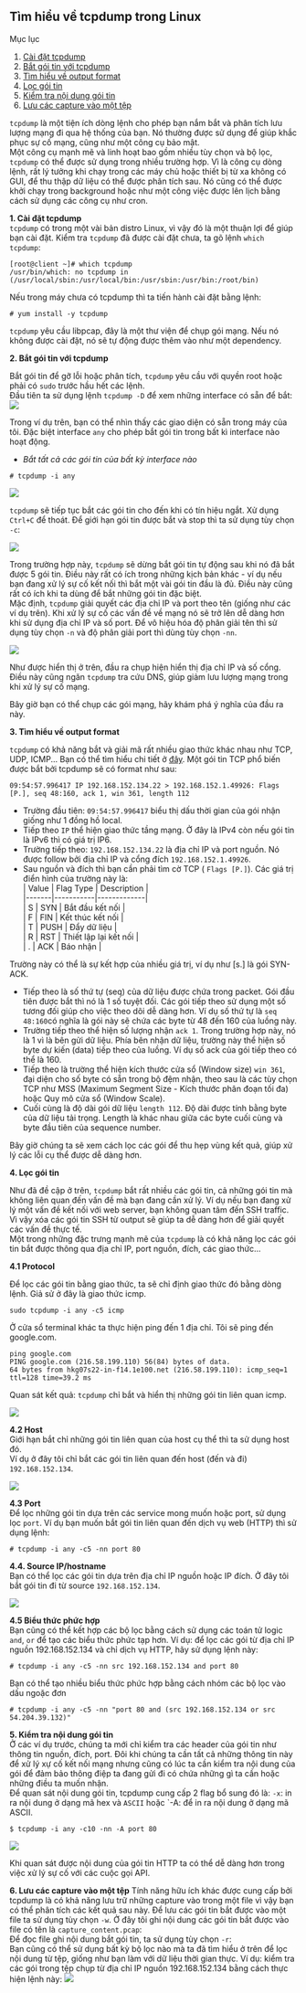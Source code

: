 ## Tìm hiểu về tcpdump trong Linux  
Mục lục  
1. [Cài đặt tcpdump](#1)
2. [Bắt gói tin với tcpdump](#2)
3. [Tìm hiểu về output format](#3)
4. [Lọc gói tin](#4)
5. [Kiểm tra nội dung gói tin](#5)
6. [Lưu các capture vào một tệp](#6)  

`tcpdump` là một tiện ích dòng lệnh cho phép bạn nắm bắt và phân tích lưu lượng mạng đi qua hệ thống của bạn. Nó thường được sử dụng để giúp khắc phục sự cố mạng, cũng như một công cụ bảo mật.  
Một công cụ mạnh mẽ và linh hoạt bao gồm nhiều tùy chọn và bộ lọc, `tcpdump` có thể được sử dụng trong nhiều trường hợp. Vì là công cụ dòng lệnh, rất lý tưởng khi chạy trong các máy chủ hoặc thiết bị từ xa không có GUI, để thu thập dữ liệu có thể được phân tích sau. Nó cũng có thể được khởi chạy trong background hoặc như một công việc được lên lịch bằng cách sử dụng các công cụ như cron.  

<a name="1"></a>
**1. Cài đặt tcpdump**  
`tcpdump` có trong một vài bản distro Linux, vì vậy đó là một thuận lợi để giúp bạn cài đặt. Kiểm tra `tcpdump` đã được cài đặt chưa, ta gõ lệnh `which tcpdump`:   
```
[root@client ~]# which tcpdump
/usr/bin/which: no tcpdump in (/usr/local/sbin:/usr/local/bin:/usr/sbin:/usr/bin:/root/bin)
```
Nếu trong máy chưa có tcpdump thì ta tiến hành cài đặt bằng lệnh:  
```
# yum install -y tcpdump
```
`tcpdump` yêu cầu libpcap, đây là một thư viện để chụp gói mạng. Nếu nó không được cài đặt, nó sẽ tự động được thêm vào như một dependency.  

<a name="2"></a>
**2. Bắt gói tin với tcpdump**  

Bắt gói tin để gỡ lỗi hoặc phân tích, `tcpdump` yêu cầu với quyền root hoặc phải có `sudo` trước hầu hết các lệnh.  
Đầu tiên ta sử dụng lệnh `tcpdump -D` để xem những interface có sẵn để bắt:  
<img src="https://i.imgur.com/OUSeWpi.png">

Trong ví dụ trên, bạn có thể nhìn thấy các giao diện có sẵn trong máy của tôi. Đặc biệt interface `any` cho phép bắt gói tin trong bất kì interface nào hoạt động.  
 - *Bắt tất cả các gói tin của bất kỳ interface nào*  
 ```
 # tcpdump -i any
 ```
 <img src="https://i.imgur.com/sjDtj9F.png">  

  `tcpdump` sẽ tiếp tục bắt các gói tin cho đến khi có tín hiệu ngắt. Xử dụng `Ctrl+C` để thoát. 
  Để giới hạn gói tin được bắt và stop thì ta sử dụng tùy chọn `-c`:  

  <img src="https://i.imgur.com/eORVeTH.png">  

  Trong trường hợp này, `tcpdump` sẽ dừng bắt gói tin tự động sau khi nó đã bắt được 5 gói tin. Điều này rất có ích trong những kịch bản khác - ví dụ nếu bạn đang xử lý sự cố kết nối thì bắt một vài gói tin đầu là đủ. Điều này cũng rất có ích khi ta dùng để bắt những gói tin đặc biệt.  
  Mặc định, `tcpdump` giải quyết các địa chỉ IP và port theo tên (giống như các ví dụ trên). Khi xử lý sự cố các vấn đề về mạng nó sẽ trở lên dễ dàng hơn khi sử dụng địa chỉ IP và số port. Để vô hiệu hóa độ phân giải tên thì sử dụng tùy chọn `-n` và độ phân giải port thì dùng tùy chọn `-nn`.  

<img src="https://i.imgur.com/1vWMmKQ.png">  

Như được hiển thị ở trên, đầu ra chụp hiện hiển thị địa chỉ IP và số cổng. Điều này cũng ngăn `tcpdump` tra cứu DNS, giúp giảm lưu lượng mạng trong khi xử lý sự cố mạng.

Bây giờ bạn có thể chụp các gói mạng, hãy khám phá ý nghĩa của đầu ra này.

<a name="3"></a>
**3. Tìm hiểu về output format**

`tcpdump` có khả năng bắt và giải mã rất nhiều giao thức khác nhau như TCP, UDP, ICMP... Bạn có thể tìm hiểu chi tiết ở [đây](http://www.tcpdump.org/manpages/tcpdump.1.html#lbAG). Một gói tin TCP phổ biến được bắt bởi tcpdump sẽ có format như sau:  
```
09:54:57.996417 IP 192.168.152.134.22 > 192.168.152.1.49926: Flags [P.], seq 48:160, ack 1, win 361, length 112
```

- Trường đầu tiên: `09:54:57.996417` biểu thị dấu thời gian của gói nhận giống như 1 đồng hồ local.  
- Tiếp theo `IP` thể hiện giao thức tầng mạng. Ở đây là IPv4 còn nếu gói tin là IPv6 thì có giá trị IP6.  
- Trường tiếp theo: `192.168.152.134.22` là địa chỉ IP  và port nguồn. Nó được follow bởi địa chỉ IP và cổng đích `192.168.152.1.49926`. 
- Sau nguồn và đích thì bạn cần phải tìm cờ TCP ( `Flags [P.]`). Các giá trị điển hình của trường này là:  
| Value | Flag Type | Description |  
|-------|-----------|-------------|  
| S | SYN | Bắt đầu kết nối |  
| F | FIN | Kết thúc kết nối |     
| T | PUSH | Đẩy dữ liệu |  
| R | RST | Thiết lập lại kết nối |  
| . | ACK | Báo nhận |  

Trường này có thể là sự kết hợp của nhiều giá trị, ví dụ như [s.] là gói SYN-ACK.   
- Tiếp theo là số thứ tự (seq) của dữ liệu được chứa trong packet. Gói đầu tiên được bắt thì nó là 1 số tuyệt đối. Các gói tiếp theo sử dụng một số tương đối giúp cho việc theo dõi dễ dàng hơn. Ví dụ số thứ tự là `seq 48:160`có nghĩa là gói này sẽ chứa các byte từ 48 đến 160 của luồng này. 
- Trường tiếp theo thể hiện số lượng nhận `ack 1`. Trong trường hợp này, nó là 1 vì là bên gửi dữ liệu. Phía bên nhận dữ liệu, trường này thể hiện số byte dự kiến (data) tiếp theo của luồng. Ví dụ số ack của gói tiếp theo có thể là 160.  
- Tiếp theo là trường thể hiện kích thước cửa sổ (Window size) `win 361`, đại diện cho số byte có sẵn trong bộ đệm nhận, theo sau là các tùy chọn TCP như MSS (Maximum Segment Size - Kích thước phân đoạn tối đa) hoặc Quy mô cửa sổ (Window Scale).
- Cuối cùng là độ dài gói dữ liệu `length 112`. Độ dài được tính bằng byte của dữ liệu tải trọng. Length là khác nhau giữa các byte cuối cùng và byte đầu tiên của sequence number.  

Bây giờ chúng ta sẽ xem cách lọc các gói để thu hẹp vùng kết quả, giúp xử lý các lỗi cụ thể được dễ dàng hơn. 

<a name="4"></a>
**4. Lọc gói tin**  

Như đã đề cập ở trên, `tcpdump` bắt rất nhiều các gói tin, cả những gói tin mà không liên quan đến vấn đề mà bạn đang cần xử lý. Ví dụ nếu bạn đang xử lý một vấn đề kết nối với web server, bạn không quan tâm đến SSH traffic. Vì vậy xóa các gói tin SSH từ output sẽ giúp ta dễ dàng hơn để giải quyết các vấn đề thực tế.  
Một trong những đặc trưng mạnh mẽ của `tcpdump` là có khả năng lọc các gói tin bắt được thông qua địa chỉ IP, port nguồn, đích, các giao thức...  

**4.1 Protocol**

Để lọc các gói tin bằng giao thức, ta sẽ chỉ định giao thức đó bằng dòng lệnh. Giả sử ở đây là giao thức icmp. 
```
sudo tcpdump -i any -c5 icmp
```
Ở cửa sổ terminal khác ta thực hiện ping đến 1 địa chỉ. Tôi sẽ ping đến google.com.  
```
ping google.com
PING google.com (216.58.199.110) 56(84) bytes of data.
64 bytes from hkg07s22-in-f14.1e100.net (216.58.199.110): icmp_seq=1 ttl=128 time=39.2 ms
```

Quan sát kết quả: `tcpdump` chỉ bắt và hiển thị những gói tin liên quan icmp.

<img src="https://i.imgur.com/XybEPJD.png">  

**4.2 Host**  
Giới hạn bắt chỉ những gói tin liên quan của host cụ thể thì ta sử dụng host đó.  
Ví dụ ở đây tôi chỉ bắt các gói tin liên quan đến host (đến và đi) `192.168.152.134`.  

<img src="https://i.imgur.com/Uazwzu1.png">  

**4.3 Port**  
Để lọc những gói tin dựa trên các service mong muốn hoặc port, sử dụng lọc `port`. Ví dụ bạn muốn bắt gói tin liên quan đến dịch vụ web (HTTP) thì sử dụng lệnh:  
```
# tcpdump -i any -c5 -nn port 80
```  

**4.4. Source IP/hostname**  
Bạn có thể lọc các gói tin dựa trên địa chỉ IP nguồn hoặc IP đích. Ở đây tôi bắt gói tin đi từ source `192.168.152.134`.  

<img src="https://i.imgur.com/r6g8XYQ.png">

**4.5 Biểu thức phức hợp**  
Bạn cũng có thể kết hợp các bộ lọc bằng cách sử dụng các toán tử logic `and`, `or` để tạo các biểu thức phức tạp hơn. Ví dụ: để lọc các gói từ địa chỉ IP nguồn 192.168.152.134 và chỉ dịch vụ HTTP, hãy sử dụng lệnh này:
```
# tcpdump -i any -c5 -nn src 192.168.152.134 and port 80
```  
Bạn có thể tạo nhiều biểu thức phức hợp bằng cách nhóm các bộ lọc vào dấu ngoặc đơn

```
# tcpdump -i any -c5 -nn "port 80 and (src 192.168.152.134 or src 54.204.39.132)"
```  
<a name="5"></a>
**5. Kiểm tra nội dung gói tin**  
Ở các ví dụ trước, chúng ta mới chỉ kiểm tra các header của gói tin như thông tin nguồn, đích, port. Đôi khi chúng ta cần tất cả những thông tin này để xử lý xự cố kết nối mạng nhưng cũng có lúc ta cần kiểm tra nội dung 
của gói để đảm bảo thông điệp ta đang gửi đi có chứa những gì ta cần hoặc những điều ta muốn nhận.  
Để quan sát nội dung gói tin, tcpdump cung cấp 2 flag bổ sung đó là: `-x`: in ra nội dung ở dạng mã hex và `ASCII` hoặc `-A: để in ra nội dung ở dạng mã ASCII.  
```
$ tcpdump -i any -c10 -nn -A port 80
```  
<img src="https://i.imgur.com/cOgpmQb.png"> 

Khi quan sát được nội dung của gói tin HTTP ta có thể dễ dàng hơn trong việc xử lý sự cố với các cuộc gọi API.   

<a name="6"></a>
**6. Lưu các capture vào một tệp** 
Tính năng hữu ích khác được cung cấp bởi tcpdump là có khả năng lưu trữ những capture vào trong một file vì vậy bạn có thể phân tích các kết quả sau này. 
Để lưu các gói tin bắt được vào một file ta sử dụng tùy chọn `-w`. Ở đây tôi ghi nội dung các gói tin bắt được vào file có tên là `capture_content.pcap`:  
Để đọc file ghi nội dung bắt gói tin, ta sử dụng tùy chọn `-r`:  
Bạn cũng có thể sử dụng bất kỳ bộ lọc nào mà ta đã tìm hiểu ở trên để lọc nội dung từ tệp, giống như bạn làm với dữ liệu thời gian thực. Ví dụ: kiểm tra các gói trong tệp chụp từ địa chỉ IP nguồn 192.168.152.134 bằng cách thực hiện lệnh này:
<img src="https://i.imgur.com/stoQyJT.png">  

